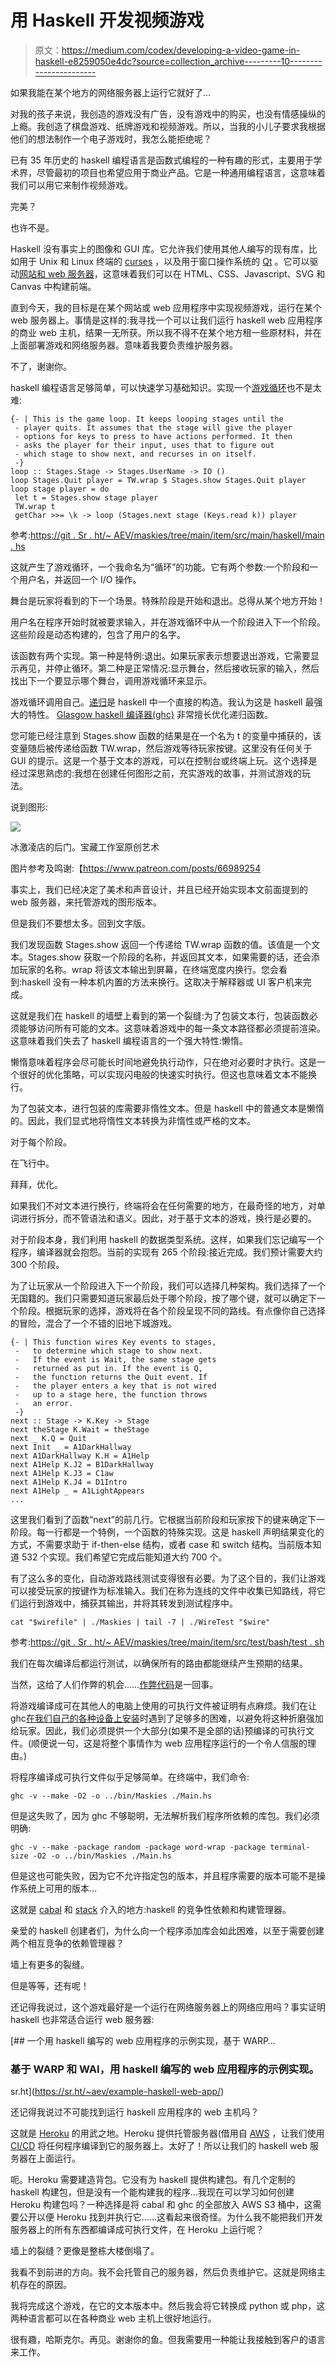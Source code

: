 # 用 Haskell 开发视频游戏

> 原文：<https://medium.com/codex/developing-a-video-game-in-haskell-e8259050e4dc?source=collection_archive---------10----------------------->

如果我能在某个地方的网络服务器上运行它就好了…

对我的孩子来说，我创造的游戏没有广告，没有游戏中的购买，也没有情感操纵的上瘾。我创造了棋盘游戏、纸牌游戏和视频游戏。所以，当我的小儿子要求我根据他们的想法制作一个电子游戏时，我怎么能拒绝呢？

已有 35 年历史的 haskell 编程语言是函数式编程的一种有趣的形式，主要用于学术界，尽管最初的项目也希望应用于商业产品。它是一种通用编程语言，这意味着我们可以用它来制作视频游戏。

完美？

也许不是。

Haskell 没有事实上的图像和 GUI 库。它允许我们使用其他人编写的现有库，比如用于 Unix 和 Linux 终端的 [curses](https://en.wikipedia.org/wiki/Curses_%28programming_library%29) ，以及用于窗口操作系统的 [Qt](https://www.qt.io/) 。它可以驱动[网站和 web 服务器](https://www.stackage.org/package/warp)，这意味着我们可以在 HTML、CSS、Javascript、SVG 和 Canvas 中构建前端。

直到今天，我的目标是在某个网站或 web 应用程序中实现视频游戏，运行在某个 web 服务器上。事情是这样的:我寻找一个可以让我们运行 haskell web 应用程序的商业 web 主机，结果一无所获。所以我不得不在某个地方租一些原材料，并在上面部署游戏和网络服务器。意味着我要负责维护服务器。

不了，谢谢你。

haskell 编程语言足够简单，可以快速学习基础知识。实现一个[游戏循环](https://en.wikipedia.org/wiki/Video_game_programming#Game_structure)也不是太难:

```
{- | This is the game loop. It keeps looping stages until the 
 - player quits. It assumes that the stage will give the player 
 - options for keys to press to have actions performed. It then 
 - asks the player for their input, uses that to figure out 
 - which stage to show next, and recurses in on itself. 
 -}
loop :: Stages.Stage -> Stages.UserName -> IO ()
loop Stages.Quit player = TW.wrap $ Stages.show Stages.Quit player
loop stage player = do 
 let t = Stages.show stage player
 TW.wrap t
 getChar >>= \k -> loop (Stages.next stage (Keys.read k)) player
```

参考:[https://git . Sr . ht/~ AEV/maskies/tree/main/item/src/main/haskell/main . hs](https://git.sr.ht/~aev/maskies/tree/main/item/src/main/haskell/Main.hs)

这就产生了游戏循环，一个我命名为“循环”的功能。它有两个参数:一个阶段和一个用户名，并返回一个 I/O 操作。

舞台是玩家将看到的下一个场景。特殊阶段是开始和退出。总得从某个地方开始！

用户名在程序开始时就被要求输入，并在游戏循环中从一个阶段进入下一个阶段。这些阶段是动态构建的，包含了用户的名字。

该函数有两个实现。第一种是特例:退出。如果玩家表示想要退出游戏，它需要显示再见，并停止循环。第二种是正常情况:显示舞台，然后接收玩家的输入，然后找出下一个要显示哪个舞台，调用游戏循环来显示。

游戏循环调用自己。[递归](http://learnyouahaskell.com/recursion)是 haskell 中一个直接的构造。我认为这是 haskell 最强大的特性。 [Glasgow haskell 编译器(ghc)](https://www.haskell.org/ghc/) 非常擅长优化递归函数。

您可能已经注意到 Stages.show 函数的结果是在一个名为 t 的变量中捕获的，该变量随后被传递给函数 TW.wrap，然后游戏等待玩家按键。这里没有任何关于 GUI 的提示。这是一个基于文本的游戏，可以在控制台或终端上玩。这个选择是经过深思熟虑的:我想在创建任何图形之前，充实游戏的故事，并测试游戏的玩法。

说到图形:

![](img/b8fe50406edcc4ea4e652fcb0f7c7655.png)

冰激凌店的后门。宝藏工作室原创艺术

图片参考及鸣谢:【https://www.patreon.com/posts/66989254 

事实上，我们已经决定了美术和声音设计，并且已经开始实现本文前面提到的 web 服务器，来托管游戏的图形版本。

但是我们不要想太多。回到文字版。

我们发现函数 Stages.show 返回一个传递给 TW.wrap 函数的值。该值是一个文本。Stages.show 获取一个阶段的名称，并返回其文本，如果需要的话，还会添加玩家的名称。wrap 将该文本输出到屏幕，在终端宽度内换行。您会看到:haskell 没有一种本机内置的方法来换行。这取决于解释器或 UI 客户机来完成。

这就是我们在 haskell 的墙壁上看到的第一个裂缝:为了包装文本行，包装函数必须能够访问所有可能的文本。这意味着游戏中的每一条文本路径都必须提前渲染。这意味着我们失去了 haskell 编程语言的一个强大特性:懒惰。

懒惰意味着程序会尽可能长时间地避免执行动作，只在绝对必要时才执行。这是一个很好的优化策略，可以实现闪电般的快速实时执行。但这也意味着文本不能换行。

为了包装文本，进行包装的库需要非惰性文本。但是 haskell 中的普通文本是懒惰的。因此，我们显式地将惰性文本转换为非惰性或严格的文本。

对于每个阶段。

在飞行中。

拜拜，优化。

如果我们不对文本进行换行，终端将会在任何需要的地方，在最奇怪的地方，对单词进行拆分，而不管语法和语义。因此，对于基于文本的游戏，换行是必要的。

对于阶段本身，我们利用 haskell 的数据类型系统。这样，如果我们忘记编写一个程序，编译器就会抱怨。当前的实现有 265 个阶段:接近完成。我们预计需要大约 300 个阶段。

为了让玩家从一个阶段进入下一个阶段，我们可以选择几种架构。我们选择了一个无国籍的。我们只需要知道玩家最后处于哪个阶段，按了哪个键，就可以确定下一个阶段。根据玩家的选择，游戏将在各个阶段呈现不同的路线。有点像你自己选择的冒险，混合了一个不错的旧地下城游戏。

```
{- | This function wires Key events to stages, 
 -   to determine which stage to show next. 
 -   If the event is Wait, the same stage gets 
 -   returned as put in. If the event is Q, 
 -   the function returns the Quit event. If 
 -   the player enters a key that is not wired
 -   up to a stage here, the function throws 
 -   an error. 
 -}
next :: Stage -> K.Key -> Stage
next theStage K.Wait = theStage
next _ K.Q = Quit
next Init _ = A1DarkHallway
next A1DarkHallway K.H = A1Help
next A1Help K.J2 = B1DarkHallway
next A1Help K.J3 = C1aw
next A1Help K.J4 = D1Intro
next A1Help _ = A1LightAppears
...
```

这里我们看到了函数“next”的前几行。它根据当前阶段和玩家按下的键来确定下一阶段。每一行都是一个特例，一个函数的特殊实现。这是 haskell 声明结果变化的方式，不需要求助于 if-then-else 结构，或者 case 和 switch 结构。当前版本知道 532 个实现。我们希望它完成后能知道大约 700 个。

有了这么多的变化，自动游戏路线测试变得很有必要。为了这个目的，我们让游戏可以接受玩家的按键作为标准输入。我们在称为连线的文件中收集已知路线，将它们运行到游戏中，捕获其输出，并将其转发到测试程序中。

```
cat "$wirefile" | ./Maskies | tail -7 | ./WireTest "$wire"
```

参考:[https://git . Sr . ht/~ AEV/maskies/tree/main/item/src/test/bash/test . sh](https://git.sr.ht/~aev/maskies/tree/main/item/src/test/bash/test.sh)

我们在每次编译后都运行测试，以确保所有的路由都能继续产生预期的结果。

当然，这给了人们作弊的机会……[作弊代码](https://en.wikipedia.org/wiki/Konami_Code)是一回事。

将游戏编译成可在其他人的电脑上使用的可执行文件被证明有点麻烦。我们在让 ghc[在我们自己的各种设备上安装](https://www.haskell.org/ghcup/)时遇到了足够多的困难，以避免将这种折磨强加给玩家。因此，我们必须提供一个大部分(如果不是全部的话)预编译的可执行文件。(顺便说一句，这是将整个事情作为 web 应用程序运行的一个令人信服的理由。)

将程序编译成可执行文件似乎足够简单。在终端中，我们命令:

```
ghc -v --make -O2 -o ../bin/Maskies ./Main.hs
```

但是这失败了，因为 ghc 不够聪明，无法解析我们程序所依赖的库包。我们必须明确:

```
ghc -v --make -package random -package word-wrap -package terminal-size -O2 -o ../bin/Maskies ./Main.hs
```

但是这也可能失败，因为它不允许指定包的版本，并且程序需要的版本可能不是操作系统上可用的版本…

这就是 [cabal](https://www.haskell.org/cabal/) 和 [stack](https://docs.haskellstack.org/) 介入的地方:haskell 的竞争性依赖和构建管理器。

亲爱的 haskell 创建者们，为什么向一个程序添加库会如此困难，以至于需要创建两个相互竞争的依赖管理器？

墙上有更多的裂缝。

但是等等，还有呢！

还记得我说过，这个游戏最好是一个运行在网络服务器上的网络应用吗？事实证明 haskell 也非常适合运行 web 服务器:

 [## 一个用 haskell 编写的 web 应用程序的示例实现，基于 WARP…

### 基于 WARP 和 WAI，用 haskell 编写的 web 应用程序的示例实现。

sr.ht](https://sr.ht/~aev/example-haskell-web-app/) 

还记得我说过不可能找到运行 haskell 应用程序的 web 主机吗？

这就是 [Heroku](https://www.heroku.com/) 的用武之地。Heroku 提供托管服务器(借用自 [AWS](https://aws.amazon.com/) ，让我们使用 [CI/CD](https://en.wikipedia.org/wiki/CI/CD) 将任何程序编译到它的服务器上。太好了！所以让我们的 haskell web 服务器在上面运行。

呃。Heroku 需要建造背包。它没有为 haskell 提供构建包。有几个定制的 haskell 构建包，但是没有一个能构建我的程序…我现在可以学习如何创建 Heroku 构建包吗？一种选择是将 cabal 和 ghc 的全部放入 AWS S3 桶中，这需要公开以便 Heroku 找到并执行它……这看起来很奇怪。为什么我不能把我们开发服务器上的所有东西都编译成可执行文件，在 Heroku 上运行呢？

墙上的裂缝？更像是整栋大楼倒塌了。

我看不到前进的方向。我不会托管自己的服务器，然后负责维护它。这就是网络主机存在的原因。

我将完成这个游戏，在它的文本版本中。然后我会将它转换成 python 或 php，这两种语言都可以在各种商业 web 主机上很好地运行。

很有趣，哈斯克尔。再见。谢谢你的鱼。但我需要用一种能让我接触到客户的语言来工作。